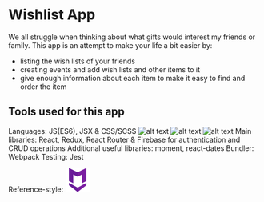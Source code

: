 # Wishlist App

We all struggle when thinking about what gifts would interest my friends or family.
This app is an attempt to make your life a bit easier by:
- listing the wish lists of your friends
- creating events and add wish lists and other items to it
- give enough information about each item to make it easy to find and order the item

## Tools used for this app

Languages: JS(ES6), JSX & CSS/SCSS
![alt text](https://www.google.be/imgres?imgurl=https%3A%2F%2Fcdn-images-1.medium.com%2Fmax%2F638%2F1*PFDFHEJZiETncPczyBVJOQ.jpeg&imgrefurl=https%3A%2F%2Fmedium.com%2Fmofed%2F5-new-es6-array-methods-you-should-be-aware-of-c2792423dd9f&docid=NY_PhQp0fh-PYM&tbnid=eHZGDDqA0k_XtM%3A&vet=10ahUKEwj6m4H4neTbAhWJyqQKHRjCAuEQMwg7KAMwAw..i&w=638&h=479&bih=934&biw=1707&q=ES6&ved=0ahUKEwj6m4H4neTbAhWJyqQKHRjCAuEQMwg7KAMwAw&iact=mrc&uact=8 "ES6")
![alt text](https://www.google.be/url?sa=i&rct=j&q=&esrc=s&source=images&cd=&cad=rja&uact=8&ved=2ahUKEwi-z9jZnuTbAhWGbVAKHbXeAqsQjRx6BAgBEAU&url=https%3A%2F%2Fmedium.com%2F%40nekrtemplar%2Fjsx-everywhere-a6ee99290e0d&psig=AOvVaw0MEOyLKefLttwQbU1RQBMK&ust=1529652711411252 "JSX")
![alt text](https://www.google.be/url?sa=i&rct=j&q=&esrc=s&source=images&cd=&cad=rja&uact=8&ved=2ahUKEwjGzN70nuTbAhUBZlAKHeZXBugQjRx6BAgBEAU&url=https%3A%2F%2Fappendto.com%2F2016%2F11%2Fwhat-is-css-grouping-and-what-is-it-used-for%2F&psig=AOvVaw0hT1dEv74XJQXk4rTyZPKw&ust=1529652785562233 "CSS")
Main libraries: React, Redux, React Router & Firebase for authentication and CRUD operations
Additional useful libraries: moment, react-dates
Bundler: Webpack
Testing: Jest

Reference-style:
![alt text][logo]

[logo]: https://github.com/adam-p/markdown-here/raw/master/src/common/images/icon48.png
